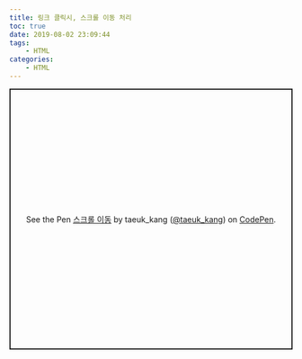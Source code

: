 ```yaml
---
title: 링크 클릭시, 스크롤 이동 처리
toc: true
date: 2019-08-02 23:09:44
tags:
    - HTML
categories:
    - HTML
---
```


<p class="codepen" data-height="464" data-theme-id="0" data-default-tab="html,result" data-user="taeuk_kang" data-slug-hash="1ca4383a5d36bb3829f30aeecead1fb5" data-editable="true" style="height: 464px; box-sizing: border-box; display: flex; align-items: center; justify-content: center; border: 2px solid; margin: 1em 0; padding: 1em;" data-pen-title="스크롤 이동">
  <span>See the Pen <a href="https://codepen.io/taeuk_kang/pen/1ca4383a5d36bb3829f30aeecead1fb5/">
  스크롤 이동</a> by taeuk_kang (<a href="https://codepen.io/taeuk_kang">@taeuk_kang</a>)
  on <a href="https://codepen.io">CodePen</a>.</span>
</p>
<script async src="https://static.codepen.io/assets/embed/ei.js"></script>
